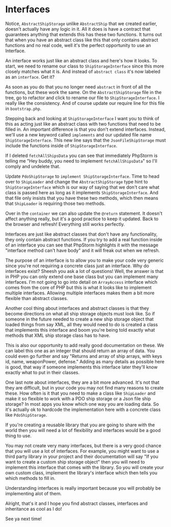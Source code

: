 # Interfaces

Notice, `AbstractShipStorage` unlike `AbstractShip` that we created earlier, doesn't actually have any 
logic in it. All it does is have a contract that guarantees anything that extends this has these two
functions. It turns out that when you have an abstract class like this that only contains abstract
functions and no real code, well it's the perfect opportunity to use an Interface. 

An interface works just like an abstract class and here's how it looks. To start, we need to rename
our class to `ShipStorageInterface` since this more closely matches what it is. And instead of
`abstract class` it's now labeled as an `interface`. Get it?

As soon as you do that you no longer need `abstract` in front of all the functions, but these work the same. 
On the `AbstractShipStorage` file in the tree, go to refactor and click to rename our file to `ShipStorageInterface`. 
I really like the consistency. And of course update our require line for this file in `bootstrap.php`. 

Stepping back and looking at `ShipStorageInterface` I want you to think of this as acting just like
an abstract class with two functions that need to be filled in. An important difference is that you
don't extend interfaces. Instead, we'll use a new keyword called `implements` and our updated file name
`ShipStorageInterface`. This new line says that the `JsonFileShipStorage` must include the functions
inside of `ShipStorageInterface`.  

If I deleted `fetchAllShipsData` you can see that immediately PhpStorm is telling me "Hey buddy, 
you need to implement `fetchAllShipsData`" so I'll comply and undelete that. 

Update `PdoShipStorage` to `implement ShipStorageInterface`. Time to head over to `ShipLoader` 
and change the `AbstractShipStorage` type hint to `ShipStorageInterface` which is our way of
saying that we don't care what class is passed here as long as it implements `ShipStorageInterface`. 
And that file only insists that you have these two methods, which then means that `ShipLoader` is
requiring those two methods. 

Over in the `container` we can also update the `@return` statement. It doesn't affect anything really,
but it's a good practice to keep it updated. Back to the browser and refresh! Everything still works
perfectly. 

Interfaces are just like abstract classes that don't have any functionality, they only contain
abstract functions. If you try to add a real function inside of an interface you can see that
PhpStorm highlights it with the message "interface method can't have body" and it will freak out
when we refresh. 

The purpose of an interface is to allow you to make your code very generic since you're not requiring
a concrete class just an interface. Why do interfaces exist? Sheesh you ask a lot of questions!
Well, the answer is that in PHP you can only extend one base class but you can implement many
interfaces. I'm not going to go into detail on `ArrayAccess` interface which comes from the core of PHP
but this is what it looks like to implement multiple interfaces. Allowing multiple interfaces makes
them a bit more flexible than abstract classes.

Another cool thing about interfaces and abstract classes is that they become directions on what all
ship storage objects must look like. So if someone in the future needed to create a new ship storage 
object that loaded things from say XML, all they would need to do is created a class that implements
this interface and boom you're being told exactly what methods that XML ship storage class has to have. 

This is also our opportunity to add really good documentation on these. We can label this one as an
integer that should return an array of data. You could even go further and say "Returns and array of ship arrays,
with keys id, name, weaponPower, defense." Adding as many details as possible here is good, that way if
someone implements this interface later they'll know exactly what to put in their classes. 

One last note about interfaces, they are a bit more advanced. It's not that they are difficult, but in your
code you may not find many reasons to create these. How often is it that you need to make a class
like `ShipLoader` and make it so flexible to work with a PDO ship storage or a Json file ship storage?
In most apps you know which one way you are loading data. So it's actually ok to hardcode the implementation
here with a concrete class like `PdoShipStorage`. 

If you're creating a reusable library that you are going to share with the world then you will need
a lot of flexibility and interfaces would be a good thing to use. 

You may not create very many interfaces, but there is a very good chance that you will use a lot of 
interfaces. For example, you might want to use a third party library in your project and their documentation
will say "If you want to create a custom ship storage object" then you will need to implement this 
interface that comes with the library. So you will create your own custom class, implement the library's
interface which then tells you which methods to fill in. 

Understanding interfaces is really important because you will probably be implementing alot of them. 

Alright, that's it and I hope you find abstract classes, interfaces and inheritance as cool as I do!

See ya next time!
